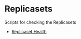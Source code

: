 # Replicasets
Scripts for checking the Replicasets

* [Replicaset Health](../blob/master/Replicasets/rshealth.md)
